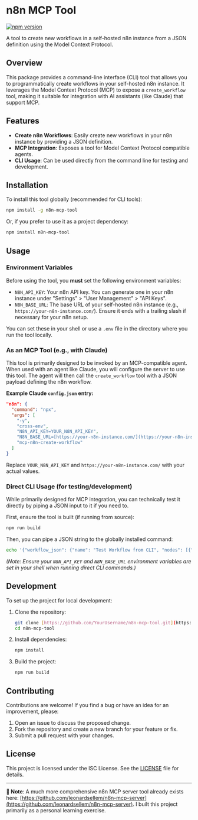 # n8n MCP Tool

[![npm version](https://badge.fury.io/js/n8n-mcp-tool.svg)](https://www.npmjs.com/package/n8n-mcp-tool)

A tool to create new workflows in a self-hosted n8n instance from a JSON definition using the Model Context Protocol.

## Overview

This package provides a command-line interface (CLI) tool that allows you to programmatically create workflows in your self-hosted n8n instance. It leverages the Model Context Protocol (MCP) to expose a `create_workflow` tool, making it suitable for integration with AI assistants (like Claude) that support MCP.

## Features

* **Create n8n Workflows**: Easily create new workflows in your n8n instance by providing a JSON definition.
* **MCP Integration**: Exposes a tool for Model Context Protocol compatible agents.
* **CLI Usage**: Can be used directly from the command line for testing and development.

## Installation

To install this tool globally (recommended for CLI tools):

```bash
npm install -g n8n-mcp-tool
````

Or, if you prefer to use it as a project dependency:

```bash
npm install n8n-mcp-tool
```

## Usage

### Environment Variables

Before using the tool, you **must** set the following environment variables:

  * `N8N_API_KEY`: Your n8n API key. You can generate one in your n8n instance under "Settings" \> "User Management" \> "API Keys".
  * `N8N_BASE_URL`: The base URL of your self-hosted n8n instance (e.g., `https://your-n8n-instance.com/`). Ensure it ends with a trailing slash if necessary for your n8n setup.

You can set these in your shell or use a `.env` file in the directory where you run the tool locally.

### As an MCP Tool (e.g., with Claude)

This tool is primarily designed to be invoked by an MCP-compatible agent. When used with an agent like Claude, you will configure the server to use this tool. The agent will then call the `create_workflow` tool with a JSON payload defining the n8n workflow.

**Example Claude `config.json` entry:**

```json
"n8n": {
  "command": "npx",
  "args": [
    "-y",
    "cross-env",
    "N8N_API_KEY=YOUR_N8N_API_KEY",
    "N8N_BASE_URL=[https://your-n8n-instance.com/](https://your-n8n-instance.com/)",
    "mcp-n8n-create-workflow"
  ]
}
```

Replace `YOUR_N8N_API_KEY` and `https://your-n8n-instance.com/` with your actual values.

### Direct CLI Usage (for testing/development)

While primarily designed for MCP integration, you can technically test it directly by piping a JSON input to it if you need to.

First, ensure the tool is built (if running from source):

```bash
npm run build
```

Then, you can pipe a JSON string to the globally installed command:

```bash
echo '{"workflow_json": {"name": "Test Workflow from CLI", "nodes": [{"parameters": {}, "name": "Start", "type": "n8n-nodes-base.start", "typeVersion": 1, "id": "node1"}]}}' | mcp-n8n-create-workflow
```

*(Note: Ensure your `N8N_API_KEY` and `N8N_BASE_URL` environment variables are set in your shell when running direct CLI commands.)*

## Development

To set up the project for local development:

1.  Clone the repository:
    ```bash
    git clone [https://github.com/YourUsername/n8n-mcp-tool.git](https://github.com/YourUsername/n8n-mcp-tool.git) # Replace YourUsername
    cd n8n-mcp-tool
    ```
2.  Install dependencies:
    ```bash
    npm install
    ```
3.  Build the project:
    ```bash
    npm run build
    ```

## Contributing

Contributions are welcome\! If you find a bug or have an idea for an improvement, please:

1.  Open an issue to discuss the proposed change.
2.  Fork the repository and create a new branch for your feature or fix.
3.  Submit a pull request with your changes.

## License

This project is licensed under the ISC License. See the [LICENSE](LICENSE) file for details.

-----

**🚨 Note**: A much more comprehensive n8n MCP server tool already exists here: [https://github.com/leonardsellem/n8n-mcp-server](https://github.com/leonardsellem/n8n-mcp-server). I built this project primarily as a personal learning exercise.
